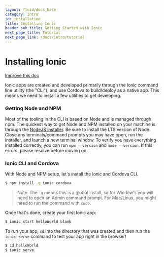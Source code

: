 ```yaml
---
layout: fluid/docs_base
category: intro
id: installation
title: Installing Ionic
header_sub_title: Getting Started with Ionic
next_page_title: Tutorial
next_page_link: /docs/intro/tutorial
---
```


# Installing Ionic

<a class="improve-v2-docs" href='https://github.com/ionic-team/ionic-site/edit/master/content/docs/intro/installation/index.md'>Improve
this doc</a>

Ionic apps are created and developed primarily through the Ionic command line
utility (the "CLI"), and use Cordova to build/deploy as a native app. This means
we need to install a few utilities to get developing.

### Getting Node and NPM

Most of the tooling in the CLI is based on Node and is managed through npm. The
quickest way to get Node and NPM installed on your machine is through the
[NodeJS installer](https://nodejs.org/). Be sure to install the LTS version of
Node. Close any terminals/command prompts you may have open, run the installer,
and launch a new terminal window. To verify you have everything installed
correctly, you can run `npm --version` and `node --version`. If this errors,
please resolve before moving on.

### Ionic CLI and Cordova

With Node and NPM setup, let's install the Ionic and Cordova CLI.

```bash
$ npm install -g ionic cordova
```

> Note: The `-g` means this is a global install, so for Window's you will need
> to open an Admin command prompt. For Mac/Linux, you might need to run the command
> with `sudo`.

Once that's done, create your first Ionic app:

```bash
$ ionic start helloWorld blank
```

To run your app, `cd` into the directory that was created and then run the
`ionic serve` command to test your app right in the browser!

```bash
$ cd helloWorld
$ ionic serve
```

